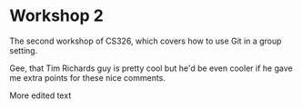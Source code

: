 # Workshop 2

The second workshop of CS326, which covers how to use Git in a group setting.

Gee, that Tim Richards guy is pretty cool but he'd be even cooler if he gave me extra points for these nice comments.

More edited text

